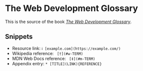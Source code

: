 # The Web Development Glossary

This is the source of the book [_The Web Development Glossary_](https://meiert.com/en/blog/the-web-development-glossary/).

## Snippets

* Resource link: `ℹ︎ [example.com](https://example.com/)`
* Wikipedia reference: ` [†](#w-TERM)`
* MDN Web Docs reference: ` [‡](#m-TERM)`
* Appendix entry: `* [TITLE](LINK){REFERENCE}`